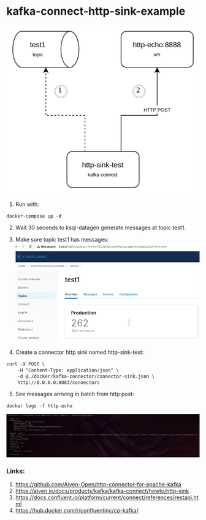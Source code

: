 # kafka-connect-http-sink-example

![plot](./images/overview.png)

1. Run with:
```shell script
docker-compose up -d
```
2. Wait 30 seconds to ksql-datagen generate messages at topic test1.

3. Make sure topic test1 has messages:
![plot](./images/control-center.png)

4. Create a connector http sink named http-sink-test:
```shell script
curl -X POST \
    -H "Content-Type: application/json" \
    -d @./docker/kafka-connector/connector-sink.json \
    http://0.0.0.0:8083/connectors
```

5. See messages arriving in batch from http post:
```shell script
docker logs -f http-echo
```
![plot](./images/http-echo-log.png)

### Links:
1. https://github.com/Aiven-Open/http-connector-for-apache-kafka
2. https://aiven.io/docs/products/kafka/kafka-connect/howto/http-sink
3. https://docs.confluent.io/platform/current/connect/references/restapi.html
4. https://hub.docker.com/r/confluentinc/cp-kafka/
